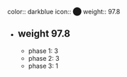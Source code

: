 color:: darkblue
icon:: ⬤
weight:: 97.8
- ## weight 97.8
  - phase 1: 3
  - phase 2: 3
  - phase 3: 1


